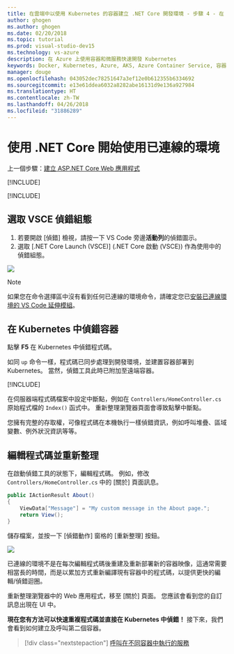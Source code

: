 ```yaml
---
title: 在雲端中以使用 Kubernetes 的容器建立 .NET Core 開發環境 - 步驟 4 - 在 Kubernetes 中偵錯容器 | Microsoft Docs
author: ghogen
ms.author: ghogen
ms.date: 02/20/2018
ms.topic: tutorial
ms.prod: visual-studio-dev15
ms.technology: vs-azure
description: 在 Azure 上使用容器和微服務快速開發 Kubernetes
keywords: Docker, Kubernetes, Azure, AKS, Azure Container Service, 容器
manager: douge
ms.openlocfilehash: 043052dec78251647a3ef12e0b612355b6334692
ms.sourcegitcommit: e13e61ddea6032a8282abe16131d9e136a927984
ms.translationtype: HT
ms.contentlocale: zh-TW
ms.lasthandoff: 04/26/2018
ms.locfileid: "31886289"
---
```

# <a name="get-started-on-connected-environment-with-net-core"></a>使用 .NET Core 開始使用已連線的環境
 
上一個步驟：[建立 ASP.NET Core Web 應用程式](get-started-netcore-03.md)

[!INCLUDE[](includes/debug-intro.md)]

[!INCLUDE[](includes/init-debug-assets-vscode.md)]


## <a name="select-the-vsce-debug-configuration"></a>選取 VSCE 偵錯組態
1. 若要開啟 [偵錯] 檢視，請按一下 VS Code 旁邊**活動列**的偵錯圖示。
1. 選取 [.NET Core Launch (VSCE)] (.NET Core 啟動 (VSCE)) 作為使用中的偵錯組態。

![](media/debug-configuration.png)

> [!Note]
> 如果您在命令選擇區中沒有看到任何已連線的環境命令，請確定您已[安裝已連線環境的 VS Code 延伸模組](get-started-netcore-01.md#get-kubernetes-debugging-for-vs-code)。


## <a name="debug-the-container-in-kubernetes"></a>在 Kubernetes 中偵錯容器
點擊 **F5** 在 Kubernetes 中偵錯程式碼。

如同 `up` 命令一樣，程式碼已同步處理到開發環境，並建置容器部署到 Kubernetes。 當然，偵錯工具此時已附加至遠端容器。

[!INCLUDE[](includes/tip-vscode-status-bar-url.md)]

在伺服器端程式碼檔案中設定中斷點，例如在 `Controllers/HomeController.cs` 原始程式檔的 `Index()` 函式中。 重新整理瀏覽器頁面會導致點擊中斷點。

您擁有完整的存取權，可像程式碼在本機執行一樣偵錯資訊，例如呼叫堆疊、區域變數、例外狀況資訊等等。

## <a name="edit-code-and-refresh"></a>編輯程式碼並重新整理
在啟動偵錯工具的狀態下，編輯程式碼。 例如，修改 `Controllers/HomeController.cs` 中的 [關於] 頁面訊息。 

```csharp
public IActionResult About()
{
    ViewData["Message"] = "My custom message in the About page.";
    return View();
}
```

儲存檔案，並按一下 [偵錯動作] 窗格的 [重新整理] 按鈕。 

![](media/debug-action-refresh.png)

已連線的環境不是在每次編輯程式碼後重建及重新部署新的容器映像，這通常需要相當長的時間，而是以累加方式重新編譯現有容器中的程式碼，以提供更快的編輯/偵錯迴圈。

重新整理瀏覽器中的 Web 應用程式，移至 [關於] 頁面。 您應該會看到您的自訂訊息出現在 UI 中。

**現在您有方法可以快速重複程式碼並直接在 Kubernetes 中偵錯！** 接下來，我們會看到如何建立及呼叫第二個容器。

> [!div class="nextstepaction"]
> [呼叫在不同容器中執行的服務](get-started-netcore-05.md)
